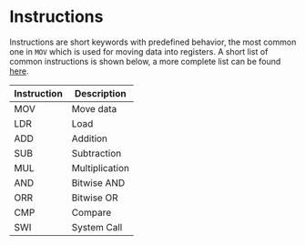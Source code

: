 # Instructions

Instructions are short keywords with predefined behavior, the most common one in `MOV` which is used for moving data into registers. A short list of common instructions is shown below, a more complete list can be found [here](https://azeria-labs.com/arm-instruction-set-part-3/).

Instruction | Description
--- | ---
MOV | Move data
LDR | Load
ADD | Addition
SUB | Subtraction
MUL | Multiplication
AND | Bitwise AND
ORR | Bitwise OR
CMP | Compare
SWI | System Call
